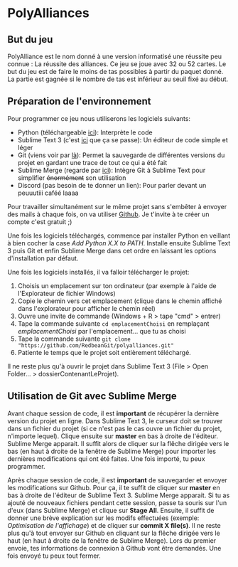 # PolyAlliances

## But du jeu

PolyAlliance est le nom donné à une version informatisé une réussite peu connue : La réussite des alliances. Ce jeu se joue avec 32 ou 52 cartes. Le but du jeu est de faire le moins de tas possibles à partir du paquet donné. La partie est gagnée si le nombre de tas est inférieur au seuil fixé au début.

## Préparation de l'environnement

Pour programmer ce jeu nous utiliserons les logiciels suivants:
- Python (téléchargeable [ici](https://www.python.org/downloads/)): Interprète le code
- Sublime Text 3 (c'est [ici](https://www.sublimetext.com/) que ça se passe): Un éditeur de code simple et léger
- Git (viens voir par [là](https://git-scm.com/downloads)): Permet la sauvegarde de différentes versions du projet en gardant une trace de tout ce qui a été fait
- Sublime Merge (regarde par [ici](https://www.sublimemerge.com/)): Intègre Git à Sublime Text pour simplifier ~~énormément~~ son utilisation
- Discord (pas besoin de te donner un lien): Pour parler devant un peuuutiii caféé laaaa

Pour travailler simultanément sur le même projet sans s'embêter à envoyer des mails à chaque fois, on va utiliser [Github](https://github.com/). Je t'invite à te créer un compte c'est gratuit ;)

Une fois les logiciels téléchargés, commence par installer Python en veillant à bien cocher la case *Add Python X.X to PATH*. Installe ensuite Sublime Text 3 puis Git et enfin Sublime Merge dans cet ordre en laissant les options d'installation par défaut.

Une fois les logiciels installés, il va falloir télécharger le projet:
1. Choisis un emplacement sur ton ordinateur (par exemple à l'aide de l'Explorateur de fichier Windows)
2. Copie le chemin vers cet emplacement (clique dans le chemin affiché dans l'explorateur pour afficher le chemin réel)
3. Ouvre une invite de commande (Windows + R > tape "cmd" > entrer)
4. Tape la commande suivante ```cd emplacementChoisi``` en remplaçant *emplacementChoisi* par l'emplacement... que tu as choisi
5. Tape la commande suivante ```git clone "https://github.com/RedbeanGit/polyalliances.git"```
6. Patiente le temps que le projet soit entièrement téléchargé.

Il ne reste plus qu'à ouvrir le projet dans Sublime Text 3 (File > Open Folder... > dossierContenantLeProjet).

## Utilisation de Git avec Sublime Merge

Avant chaque session de code, il est **important** de récupérer la dernière version du projet en ligne. Dans Sublime Text 3, le curseur doit se trouver dans un fichier du projet (si ce n'est pas le cas ouvre un fichier du projet, n'importe lequel). Clique ensuite sur **master** en bas à droite de l'éditeur. Sublime Merge apparait. Il suffit alors de cliquer sur la flêche dirigée vers le bas (en haut à droite de la fenêtre de Sublime Merge) pour importer les dernières modifications qui ont été faites. Une fois importé, tu peux programmer.

Après chaque session de code, il est **important** de sauvegarder et envoyer les modifications sur Github. Pour ça, il te suffit de cliquer sur **master** en bas à droite de l'éditeur de Sublime Text 3. Sublime Merge apparait. Si tu as ajouté de nouveaux fichiers pendant cette session, passe ta souris sur l'un d'eux (dans Sublime Merge) et clique sur **Stage All**. Ensuite, il suffit de donner une brève explication sur les modifs effectuées (exemple: *Optimisation de l'affichage*) et de cliquer sur **commit X file(s)**. Il ne reste plus qu'à tout envoyer sur Github en cliquant sur la flêche dirigée vers le haut (en haut à droite de la fenêtre de Sublime Merge). Lors du premier envoie, tes informations de connexion à Github vont être demandés. Une fois envoyé tu peux tout fermer.